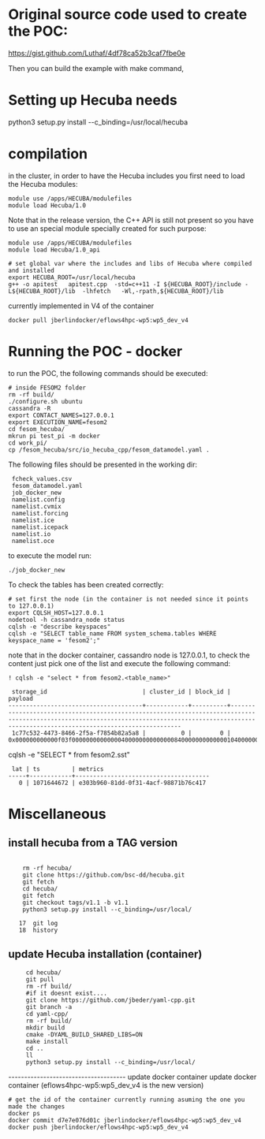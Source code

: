 # Original source code used to create the POC:

https://gist.github.com/Luthaf/4df78ca52b3caf7fbe0e

Then you can build the example with make command,

# Setting up Hecuba needs 
python3 setup.py install --c_binding=/usr/local/hecuba

# compilation

in the cluster, in order to have the Hecuba includes you first need to 
load the Hecuba modules:

```
module use /apps/HECUBA/modulefiles
module load Hecuba/1.0
```
Note that in the release version, the C++ API is still not present so you 
have to use an special module specially created for such purpose:
```
module use /apps/HECUBA/modulefiles
module load Hecuba/1.0_api
```
```
# set global var where the includes and libs of Hecuba where compiled and installed
export HECUBA_ROOT=/usr/local/hecuba
g++ -o apitest   apitest.cpp  -std=c++11 -I ${HECUBA_ROOT}/include -L${HECUBA_ROOT}/lib  -lhfetch   -Wl,-rpath,${HECUBA_ROOT}/lib
```

currently implemented in V4 of the container

```
docker pull jberlindocker/eflows4hpc-wp5:wp5_dev_v4
```

# Running the POC - docker
to run the POC, the following commands should be executed:

```
# inside FESOM2 folder
rm -rf build/
./configure.sh ubuntu
cassandra -R
export CONTACT_NAMES=127.0.0.1
export EXECUTION_NAME=fesom2
cd fesom_hecuba/
mkrun pi test_pi -m docker
cd work_pi/
cp /fesom_hecuba/src/io_hecuba_cpp/fesom_datamodel.yaml .
```
The following files should be presented in the working dir:

```
 fcheck_values.csv
 fesom_datamodel.yaml
 job_docker_new
 namelist.config
 namelist.cvmix
 namelist.forcing
 namelist.ice
 namelist.icepack
 namelist.io
 namelist.oce
```

to execute the model run:
```
./job_docker_new
```

To check the tables has been created correctly:

```
# set first the node (in the container is not needed since it points to 127.0.0.1)
export CQLSH_HOST=127.0.0.1
nodetool -h cassandra_node status
cqlsh -e "describe keyspaces"
cqlsh -e "SELECT table_name FROM system_schema.tables WHERE keyspace_name = 'fesom2';"
```
note that in the docker container, cassandro node is 127.0.0.1, to check the content just pick one of the list and execute the following command:

```
! cqlsh -e "select * from fesom2.<table_name>"

 storage_id                           | cluster_id | block_id | payload
--------------------------------------+------------+----------+----------------------------------------------------------------------------------------------------------------------------------------------------------------------------------------------------
 1c77c532-4473-8466-2f5a-f7854b82a5a8 |          0 |        0 | 0x000000000000f03f000000000000004000000000000008400000000000001040000000000000144000000000000018400000000000001c4000000000000020400000000000002240000000000000244000000000000026400000000000002840
```

cqlsh -e "SELECT * from fesom2.sst"
```
 lat | ts         | metrics
-----+------------+--------------------------------------
   0 | 1071644672 | e303b960-81dd-0f31-4acf-98871b76c417
```

# Miscellaneous

## install hecuba from a TAG version
``` 
   
    rm -rf hecuba/
    git clone https://github.com/bsc-dd/hecuba.git
    git fetch
    cd hecuba/
    git fetch
    git checkout tags/v1.1 -b v1.1 
    python3 setup.py install --c_binding=/usr/local/
     
   17  git log
   18  history
``` 

## update Hecuba installation (container)
```  
     cd hecuba/
     git pull
     rm -rf build/
     #if it doesnt exist....
     git clone https://github.com/jbeder/yaml-cpp.git
     git branch -a
     cd yaml-cpp/
     rm -rf build/
     mkdir build
     cmake -DYAML_BUILD_SHARED_LIBS=ON
     make install
     cd ..
     ll
     python3 setup.py install --c_binding=/usr/local/
```

------------------------------------- update docker container
update docker container (eflows4hpc-wp5:wp5_dev_v4 is the new version)
```
# get the id of the container currently running asuming the one you made the changes
docker ps
docker commit d7e7e076d01c jberlindocker/eflows4hpc-wp5:wp5_dev_v4
docker push jberlindocker/eflows4hpc-wp5:wp5_dev_v4
```

